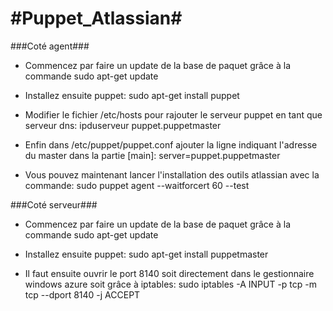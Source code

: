 #Puppet_Atlassian#
================
###Coté agent###

- Commencez par faire un update de la base de paquet grâce à la commande 
sudo apt-get update

- Installez ensuite puppet:
sudo apt-get install puppet

- Modifier le fichier /etc/hosts pour rajouter le serveur puppet en tant que serveur dns:
ipduserveur	puppet.puppetmaster

- Enfin dans /etc/puppet/puppet.conf ajouter la ligne indiquant l'adresse du master dans la partie [main]:
server=puppet.puppetmaster

- Vous pouvez maintenant lancer l'installation des outils atlassian avec la commande:
sudo puppet agent --waitforcert 60 --test

###Coté serveur###

- Commencez par faire un update de la base de paquet grâce à la commande 
sudo apt-get update

- Installez ensuite puppet:
sudo apt-get install puppetmaster

- Il faut ensuite ouvrir le port 8140 soit directement dans le gestionnaire windows azure soit grâce à iptables:
sudo iptables -A INPUT -p tcp -m tcp --dport 8140 -j ACCEPT